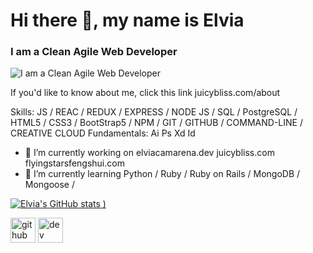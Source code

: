 # Hi there 👋, my name is Elvia
### I am a Clean Agile Web Developer



![I am a Clean Agile Web Developer](https://www.juicybliss.com/redappbanner.png)

If you'd like to know about me, click this link juicybliss.com/about

Skills: JS / REAC / REDUX / EXPRESS / NODE JS / SQL / PostgreSQL / HTML5 / CSS3 / BootStrap5 / NPM / GIT  / GITHUB / COMMAND-LINE / CREATIVE CLOUD Fundamentals:  Ai Ps Xd Id

- 🔭 I’m currently working on elviacamarena.dev juicybliss.com flyingstarsfengshui.com 
- 🌱 I’m currently learning Python / Ruby / Ruby on Rails / MongoDB / Mongoose /   

[![Elvia's GitHub stats](https://github-readme-stats.vercel.app/api?username=juicybliss&show_icons=true&theme=dracula)
)](https://github.com/juicybliss/github-readme-stats)


[<img src='https://cdn.jsdelivr.net/npm/simple-icons@3.0.1/icons/github.svg' alt='github' height='40'>](https://github.com/juicybliss)  [<img src='https://cdn.jsdelivr.net/npm/simple-icons@3.0.1/icons/dev-dot-to.svg' alt='dev' height='40'>](https://dev.to/elvia)  


